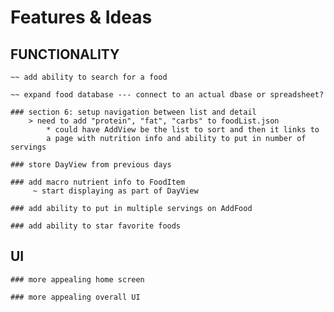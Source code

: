 #  Features & Ideas

## FUNCTIONALITY

    ~~ add ability to search for a food

    ~~ expand food database --- connect to an actual dbase or spreadsheet? 
    
    ### section 6: setup navigation between list and detail
        > need to add "protein", "fat", "carbs" to foodList.json
            * could have AddView be the list to sort and then it links to 
            a page with nutrition info and ability to put in number of servings
    
    ### store DayView from previous days
    
    ### add macro nutrient info to FoodItem
         ~ start displaying as part of DayView
    
    ### add ability to put in multiple servings on AddFood
    
    ### add ability to star favorite foods


## UI

    ### more appealing home screen

    ### more appealing overall UI

